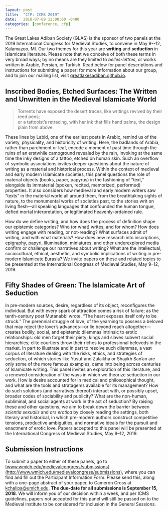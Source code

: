 ```yaml
---
layout: post
title:  "CfP: ICMS 2019"
date:   2018-07-09 12:00:00 -0400
categories: [conference, cfp]
---
```


The Great Lakes Adiban Society (GLAS) is the sponsor of two panels at the 2019 International Congress for Medieval Studies, to convene in May 9--12, Kalamazoo, MI. Our two themes for this year are **writing** and **seduction** in Islamicate literature. Please note that we conceive of both these terms in very broad ways; by no means are they limited to *belles-lettres*, or works written in Arabic, Persian, or Turkish. Read below for panel descriptions and instructions for submitting a paper; for more information about our group, and to join our mailing list, visit [greatlakesadiban.github.io](https://greatlakesadiban.github.io/).

## Inscribed Bodies, Etched Surfaces: The Written and Unwritten in the Medieval Islamicate World

> Torrents have exposed the desert traces, like writings revived by their reed pens;  
> or a tattooist’s retracing, with her ink that fills hand palms, the design plain from above.

These lines by Labid, one of the earliest poets in Arabic, remind us of the variety, physicality, and historicity of writing. Here, the badlands of Arabia, rather than parchment or leaf, encode a moment of past time through the ruins of an erstwhile campground revealed by the rain, invoking at the same time the inky designs of a tattoo, etched on human skin. Such an overflow of symbolic associations invites deeper questions about the nature of writing as a material and historical process. Within the context of medieval and early modern Islamicate societies, this panel questions the role of material objects (books, paper, papyrus) in the fashioning of “text,” alongside its immaterial (spoken, recited, memorized, performed) properties. It also considers how medieval and early modern writers saw “texts” in the material world all around them, from the breathtaking sights of nature, to the monumental works of societies past, to the stories writ on living flesh—all speaking languages that confounded the human tongue, defied mortal interpretation, or legitimated heavenly-ordained rule. 

How do we define writing, and how does the process of definition shape our epistemic categories? Who (or what) writes, and for whom? How does writing engage with reading, or not-reading? What surfaces admit of writing, and with what materials? How does new research into inscriptions, epigraphy, papyri, illumination, miniatures, and other underexplored media confirm or challenge our narratives about writing? What are the intellectual, sociocultural, ethical, aesthetic, and symbolic implications of writing in pre-modern Islamicate Eurasia? We invite papers on these and related topics to be presented at the International Congress of Medieval Studies, May 9–12, 2019.

## Fifty Shades of Green: The Islamicate Art of Seduction

In pre-modern sources, desire, regardless of its object, reconfigures the individual. But with every spark of attraction comes a risk of failure; as the tenth-century poet Mutanabbi wrote, “The heart exposes itself only to be struck.” The perennial struggle of love, of the yearning to possess a beloved that may reject the lover’s advances—or lie beyond reach altogether—creates bodily, social, and epistemic dilemmas intrinsic to erotic relationships: old men forget their piety; kings and slaves subvert social hierarchies; elite courtiers throw their riches to professional beloveds in the market. In part to illustrate and in part to resolve such dilemmas, a vast corpus of literature dealing with the risks, ethics, and strategies of seduction, of which stories like Yusuf and Zulaikha or Shaykh San’an are only some of the more famous examples, came into being across centuries of Islamicate writing. This panel invites an exploration of this literature, and a renewed consideration of the ways in which we theorize seduction in our work. How is desire accounted for in medical and philosophical thought, and what are the tools and stratagems available for its management? How do such solutions (and narratives thereof) interact with, or possibly upset, broader codes of sociability and publicity? What are the non-human, subliminal, and social  agents at work in the act of seduction? By raising these and other questions, we aim to break down the barrier between *scientia sexualis* and *ars erotica* by closely reading the settings, both literary and historical, in which pre-modern authors construct competitive tensions, productive ambiguities, and normative ideals for the pursuit and enactment of erotic love. Papers accepted to this panel will be presented at the International Congress of Medieval Studies, May 9–12, 2019.

## Submission Instructions

To submit a paper to either of these panels, go to [www.wmich.edu/medievalcongress/submissions](http://www.wmich.edu/medievalcongress/submissions), where you can find and fill out the Participant Information Form. Please send this, along with a one-page abstract of your paper, to Cameron Cross at [kchalipa@umich.edu](mailto:kchalipa@umich.edu). **The due-date for all submissions is September 15, 2018**. We will inform you of our decision within a week, and per ICMS guidelines, papers not accepted for this panel will still be passed on to the Medieval Institute to be considered for inclusion in the General Sessions.